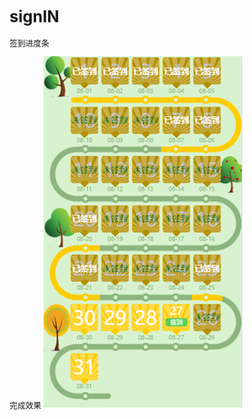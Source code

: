 # signIN
签到进度条

完成效果
![Image text](https://raw.githubusercontent.com/w3313003/signIN/master/img-info/pic.png)
